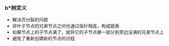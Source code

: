 ### b*树定义

- 解决页分裂的问题
- 非叶子节点的兄弟节点之间也通过指针相连，构成链表
- 如果节点上的子节点满了，就将它的子节点挪一部分到旁边没满的兄弟节点上
- 避免了重新创建新的节点的过程